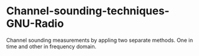 # Channel-sounding-techniques-GNU-Radio
Channel sounding measurements by appling two separate methods. One in time and other in frequency domain.
